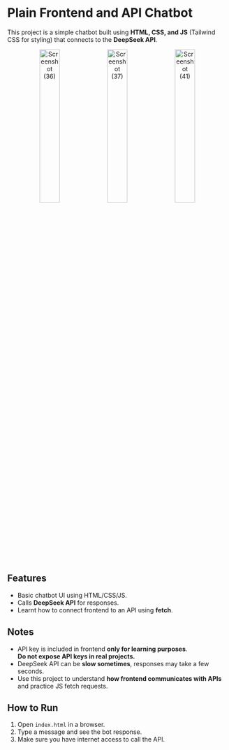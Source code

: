 # Plain Frontend and API Chatbot

This project is a simple chatbot built using **HTML, CSS, and JS** (Tailwind CSS for styling) that connects to the **DeepSeek API**.


<p align="center">
 <img alt="Screenshot (36)" src="https://github.com/user-attachments/assets/4bd376e2-b102-4ae5-93ef-d19f3cc57a4f" width="30%"/>
<img width="30%" alt="Screenshot (37)" src="https://github.com/user-attachments/assets/0e5e4249-9d12-422c-aefb-c11a448c22af" />
<img width="30%" alt="Screenshot (41)" src="https://github.com/user-attachments/assets/a1898836-5b51-4b6d-a4e3-4685254e9cf0" />
</p>



## Features

- Basic chatbot UI using HTML/CSS/JS.  
- Calls **DeepSeek API** for responses.  
- Learnt how to connect frontend to an API using **fetch**.  

## Notes

- API key is included in frontend **only for learning purposes**.  
  **Do not expose API keys in real projects.**  
- DeepSeek API can be **slow sometimes**, responses may take a few seconds.  
- Use this project to understand **how frontend communicates with APIs** and practice JS fetch requests.

## How to Run

1. Open `index.html` in a browser.  
2. Type a message and see the bot response.  
3. Make sure you have internet access to call the API.

